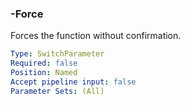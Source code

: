 ### -Force

Forces the function without confirmation.

```yaml
Type: SwitchParameter
Required: false
Position: Named
Accept pipeline input: false
Parameter Sets: (All)
```